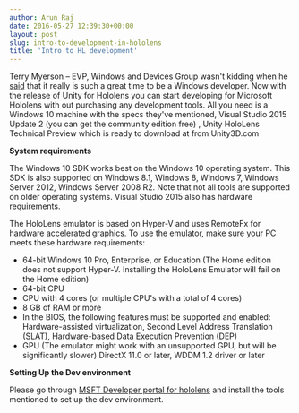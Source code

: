 ```yaml
---
author: Arun Raj
date: 2016-05-27 12:39:30+00:00
layout: post
slug: intro-to-development-in-hololens
title: 'Intro to HL development'
---
```


Terry Myerson – EVP, Windows and Devices Group wasn't kidding when he [said](https://news.microsoft.com/speeches/satya-nadella-and-terry-myerson-build-2016/) that it really is such a great time to be a Windows developer. Now with the release of Unity for Hololens you can start developing for Microsoft Hololens with out purchasing any development tools. All you need is a Windows 10 machine with the specs they've mentioned, Visual Studio 2015 Update 2 (you can get the community edition free) , Unity HoloLens Technical Preview which is ready to download at from Unity3D.com

**System requirements**

The Windows 10 SDK works best on the Windows 10 operating system. This SDK is also supported on Windows 8.1, Windows 8, Windows 7, Windows Server 2012, Windows Server 2008 R2. Note that not all tools are supported on older operating systems. Visual Studio 2015 also has hardware requirements.

The HoloLens emulator is based on Hyper-V and uses RemoteFx for hardware accelerated graphics. To use the emulator, make sure your PC meets these hardware requirements:

* 64-bit Windows 10 Pro, Enterprise, or Education (The Home edition does not support Hyper-V. Installing the HoloLens Emulator will fail on the Home edition)
* 64-bit CPU
* CPU with 4 cores (or multiple CPU's with a total of 4 cores)
* 8 GB of RAM or more
* In the BIOS, the following features must be supported and enabled:
    Hardware-assisted virtualization,
    Second Level Address Translation (SLAT),
    Hardware-based Data Execution Prevention (DEP)
* GPU (The emulator might work with an unsupported GPU, but will be significantly slower)
     DirectX 11.0 or later,
     WDDM 1.2 driver or later

**Setting Up the Dev environment**

Please go through [MSFT Developer portal for hololens](https://developer.microsoft.com/en-us/windows/holographic/install_the_tools) and install the tools mentioned to set up the dev environment. 